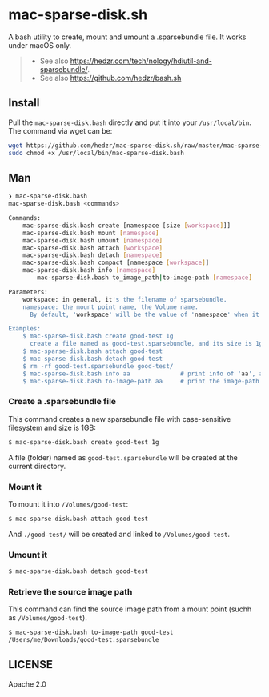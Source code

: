 # mac-sparse-disk.sh

A bash utility to create, mount and umount a .sparsebundle file. It works
under macOS only. 

> - See also <https://hedzr.com/tech/nology/hdiutil-and-sparsebundle/>.
> - See also <https://github.com/hedzr/bash.sh>

## Install

Pull the `mac-sparse-disk.bash` directly and put it into your `/usr/local/bin`. The
command via wget can be:

```bash
wget https://github.com/hedzr/mac-sparse-disk.sh/raw/master/mac-sparse-disk.bash | sudo tee /usr/local/bin/mac-sparse-disk.bash
sudo chmod +x /usr/local/bin/mac-sparse-disk.bash
```

## Man

```bash
❯ mac-sparse-disk.bash
mac-sparse-disk.bash <commands>

Commands:
    mac-sparse-disk.bash create [namespace [size [workspace]]]
    mac-sparse-disk.bash mount [namespace]
    mac-sparse-disk.bash umount [namespace]
    mac-sparse-disk.bash attach [workspace]
    mac-sparse-disk.bash detach [namespace]
    mac-sparse-disk.bash compact [namespace [workspace]]
    mac-sparse-disk.bash info [namespace]
        mac-sparse-disk.bash to_image_path|to-image-path [namespace]

Parameters:
    workspace: in general, it's the filename of sparsebundle.
    namespace: the mount point name, the Volume name.
      By default, 'workspace' will be the value of 'namespace' when it missed.

Examples:
    $ mac-sparse-disk.bash create good-test 1g
      create a file named as good-test.sparsebundle, and its size is 1g.
    $ mac-sparse-disk.bash attach good-test
    $ mac-sparse-disk.bash detach good-test
    $ rm -rf good-test.sparsebundle good-test/
    $ mac-sparse-disk.bash info aa              # print info of 'aa', assumed /Volumes/aa has been mounted
    $ mac-sparse-disk.bash to-image-path aa     # print the image-path of volume 'aa' if it's mounted

```

### Create a .sparsebundle file

This command creates a new sparsebundle file with case-sensitive filesystem and size is 1GB:

```bash
$ mac-sparse-disk.bash create good-test 1g
```

A file (folder) named as `good-test.sparsebundle` will be created at the current directory.

### Mount it

To mount it into `/Volumes/good-test`:

```bash
$ mac-sparse-disk.bash attach good-test
```

And `./good-test/` will be created and linked to `/Volumes/good-test`.

### Umount it

```bash
$ mac-sparse-disk.bash detach good-test
```

### Retrieve the source image path

This command can find the source image path from a mount point (suchh as `/Volumes/good-test`).

```bash
$ mac-sparse-disk.bash to-image-path good-test
/Users/me/Downloads/good-test.sparsebundle
```

## LICENSE

Apache 2.0
